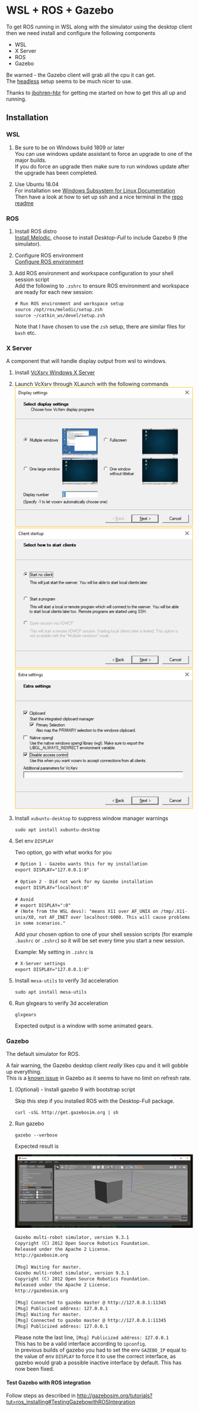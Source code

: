 # WSL + ROS + Gazebo

To get ROS running in WSL along with the simulator using the desktop client then we need install and configure the following components

- WSL
- X Server
- ROS
- Gazebo

Be warned - the Gazebo client will grab all the cpu it can get.  
The [headless](./headless.md) setup seems to be much nicer to use.  

Thanks to [jbohren-hbr](https://github.com/Microsoft/WSL/issues/3368#issuecomment-414717437) for getting me started on how to get this all up and running.  

## Installation

### WSL

1. Be sure to be on Windows build 1809 or later  
   You can use windows update assistant to force an upgrade to one of the major builds.  
   If you do force an upgrade then make sure to run windows update after the upgrade has been completed.  

1. Use Ubuntu 18.04  
   For installation see [Windows Subsystem for Linux Documentation](https://msdn.microsoft.com/en-us/commandline/wsl/about)  
   Then have a look at how to set up ssh and a nice terminal in the [repo readme](../README.md)  


### ROS

1. Install ROS distro  
   [Install Melodic](http://wiki.ros.org/melodic/Installation/Ubuntu), choose to install _Desktop-Full_ to include Gazebo 9 (the simulator).  

1. Configure ROS environment  
   [Configure ROS environment](http://wiki.ros.org/ROS/Tutorials/InstallingandConfiguringROSEnvironment)  

1. Add ROS environment and workspace configuration to your shell session script  
   Add the following to `.zshrc` to ensure ROS environment and workspace are ready for each new session:  
   ```
   # Run ROS environment and workspace setup
   source /opt/ros/melodic/setup.zsh
   source ~/catkin_ws/devel/setup.zsh
   ```
   Note that I have chosen to use the `zsh` setup, there are similar files for `bash` etc.  


### X Server

A component that will handle display output from wsl to windows.

1. Install [VcXsrv Windows X Server](https://sourceforge.net/projects/vcxsrv/)  

1. Launch VcXsrv through XLaunch with the following commands  
   ![VcXsr settings: display](./VcXsrv-settings-display.png)  
   ![VcXsr settings: client startup](./VcXsrv-settings-client-startup.png)  
   ![VcXsr settings: extra settings](./VcXsrv-settings-extra-settings.png)  

1. Install `xubuntu-desktop` to suppress window manager warnings  
   ```
   sudo apt install xubuntu-desktop
   ```

1. Set env `DISPLAY`  

    Two option, go with what works for you  
    ```
    # Option 1 - Gazebo wants this for my installation
    export DISPLAY="127.0.0.1:0"

    # Option 2 - Did not work for my Gazebo installation
    export DISPLAY="localhost:0"

    # Avoid
    # export DISPLAY=":0"
    # (Note from the WSL devs): "means X11 over AF_UNIX on /tmp/.X11-unix/X0, not AF_INET over localhost:6000. This will cause problems in some scenarios."
    ```

    Add your chosen option to one of your shell session scripts (for example `.bashrc` or `.zshrc`) so it will be set every time you start a new session.

    Example: My setting in `.zshrc` is
    ```
    # X-Server settings
    export DISPLAY="127.0.0.1:0"
    ```

1. Install `mesa-utils` to verify 3d acceleration

   ```
   sudo apt install mesa-utils
   ```

1. Run glxgears to verify 3d acceleration

   ```
   glxgears
   ```
   Expected output is a window with some animated gears.


### Gazebo

The default simulator for ROS.  

A fair warning, the Gazebo desktop client *really* likes cpu and it will gobble up everything.  
This is a [known issue](https://bitbucket.org/osrf/gazebo/issues/1560/gazebo-causes-high-cpu) in Gazebo as it seems to have no limit on refresh rate.

1. (Optional) - Install gazebo 9 with bootstrap script  

   Skip this step if you installed ROS with the Desktop-Full package.

   ```
   curl -sSL http://get.gazebosim.org | sh
   ```

1. Run gazebo
   ```
   gazebo --verbose
   ```

    Expected result is 

    ![Gazebo window](./gazebo-success.png)

    ```
    Gazebo multi-robot simulator, version 9.3.1
    Copyright (C) 2012 Open Source Robotics Foundation.
    Released under the Apache 2 License.
    http://gazebosim.org

    [Msg] Waiting for master.
    Gazebo multi-robot simulator, version 9.3.1
    Copyright (C) 2012 Open Source Robotics Foundation.
    Released under the Apache 2 License.
    http://gazebosim.org

    [Msg] Connected to gazebo master @ http://127.0.0.1:11345
    [Msg] Publicized address: 127.0.0.1
    [Msg] Waiting for master.
    [Msg] Connected to gazebo master @ http://127.0.0.1:11345
    [Msg] Publicized address: 127.0.0.1
    ```

    Please note the last line, `[Msg] Publicized address: 127.0.0.1`  
    This has to be a valid interface according to `ipconfig`.  
    In previous builds of gazebo you had to set the env `GAZEBO_IP` equal to the value of env `DISPLAY` to force it to use the correct interface, as gazebo would grab a possible inactive interface by default. This has now been fixed.

#### Test Gazebo with ROS integration

Follow steps as described in http://gazebosim.org/tutorials?tut=ros_installing#TestingGazebowithROSIntegration